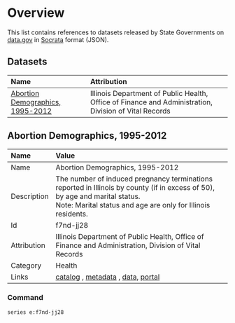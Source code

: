 # Overview

This list contains references to datasets released by State Governments on [data.gov](http://catalog.data.gov/dataset?_res_format_sortAlpha=asc&_organization_limit=0&organization_type=State+Government&res_format=JSON&_res_format_limit=0) in [Socrata](https://github.com/socrata) format (JSON).

## Datasets

| **Name** | **Attribution** |
|:---|:---|
| [Abortion Demographics, 1995-2012](#abortion-demographics-1995-2012) | Illinois Department of Public Health, Office of Finance and Administration, Division of Vital Records 

## Abortion Demographics, 1995-2012

| **Name** | **Value** |
|:---|:---|
| Name | Abortion Demographics, 1995-2012 |
| Description | The number of induced pregnancy terminations reported in Illinois by county (if in excess of 50), by age and marital status.<br>Note: Marital status and age are only for Illinois residents. |
| Id | f7nd-jj28 |
| Attribution | Illinois Department of Public Health, Office of Finance and Administration, Division of Vital Records |
| Category | Health |
| Links | [catalog](http://catalog.data.gov/dataset/abortion-demographics-1995-2012-8f496) , [metadata](https://data.illinois.gov/api/views/f7nd-jj28) , [data](https://data.illinois.gov/api/views/f7nd-jj28/rows.json?accessType=DOWNLOAD), [portal](https://apps.axibase.com/chartlab/) |

### Command

```ls
series e:f7nd-jj28
```
<!--
### Fields

| **Name** | **Type** |
|:---|:---|
| a | metric |
| b | tag |
| c | time |
| d | ignored |
-->




